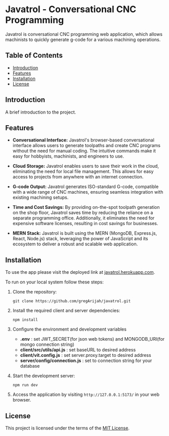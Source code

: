 # Javatrol - Conversational CNC Programming

 Javatrol is conversational CNC programming web application, which allows machinists to quickly generate g-code for a various machining operations.

## Table of Contents

- [Introduction](#introduction)
- [Features](#features)
- [Installation](#installation)
- [License](#license)

## Introduction

A brief introduction to the project.



## Features

- **Conversational Interface:** Javatrol's browser-based conversational interface allows users to generate toolpaths and create CNC programs without the need for manual coding. The intuitive commands make it easy for hobbyists, machinists, and engineers to use.

- **Cloud Storage:** Javatrol enables users to save their work in the cloud, eliminating the need for local file management. This allows for easy access to projects from anywhere with an internet connection.

- **G-code Output:** Javatrol generates ISO-standard G-code, compatible with a wide range of CNC machines, ensuring seamless integration with existing machining setups.

- **Time and Cost Savings:** By providing on-the-spot toolpath generation on the shop floor, Javatrol saves time by reducing the reliance on a separate programming office. Additionally, it eliminates the need for expensive software licenses, resulting in cost savings for businesses.

- **MERN Stack:** Javatrol is built using the MERN (MongoDB, Express.js, React, Node.js) stack, leveraging the power of JavaScript and its ecosystem to deliver a robust and scalable web application.


## Installation

To use the app please visit the deployed link at [javatrol.herokuapp.com](javatrol.herokuapp.com).

To run on your local system follow these steps:

1. Clone the repository:
    ```
    git clone https://github.com/gregArijah/javatrol.git
    ```

2. Install the required client and server dependencies:
    ```
    npm install
    ```

3. Configure the environment and development variables   
    - **.env** : set JWT_SECRET(for json web tokens) and MONGODB_URI(for mongo connection string) 
    - **client/src/utils/api.js** : set baseURL to desired address
    - **client/vit.config.js** : set server.proxy.target to desired address
    - **server/config/connection.js** : set to connection string for your database  

4. Start the development server:
    ```
    npm run dev
    ```

5. Access the application by visiting `http://127.0.0.1:5173/` in your web browser.


## License

This project is licensed under the terms of the [MIT License](https://choosealicense.com/licenses/mit/).



